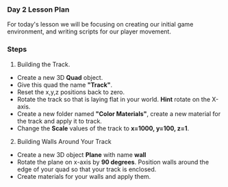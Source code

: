 ### Day 2 Lesson Plan

For today's lesson we will be focusing on creating our initial game environment, and writing scripts for our player movement.

### Steps
1. Building the Track.
  - Create a new 3D **Quad** object.
  - Give this quad the name **"Track"**.
  - Reset the x,y,z positions back to zero.
  - Rotate the track so that is laying flat in your world. **Hint** rotate on the X-axis.
  - Create a new folder named **"Color Materials"**, create a new material for the track and apply it to track.
  - Change the **Scale** values of the track to **x=1000, y=100, z=1**.

2. Building Walls Around Your Track
  - Create a new 3D object **Plane** with name **wall**
  - Rotate the plane on x-axis by **90 degrees**. Position walls around the edge of your quad so that your track is enclosed.
  - Create materials for your walls and apply them.
